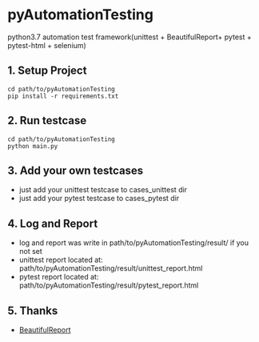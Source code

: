 # pyAutomationTesting
python3.7 automation test framework(unittest + BeautifulReport+ pytest + pytest-html + selenium)


## 1. Setup Project
```
cd path/to/pyAutomationTesting
pip install -r requirements.txt
```

## 2. Run testcase
```
cd path/to/pyAutomationTesting
python main.py
```

## 3. Add your own testcases
- just add your unittest testcase to cases_unittest dir
- just add your pytest testcase to cases_pytest dir

## 4. Log and Report
- log and report was write in path/to/pyAutomationTesting/result/ if you not set
- unittest report located at: path/to/pyAutomationTesting/result/unittest_report.html
- pytest report located at: path/to/pyAutomationTesting/result/pytest_report.html

## 5. Thanks
- [BeautifulReport](https://github.com/TesterlifeRaymond/BeautifulReport)

